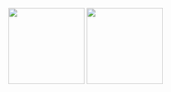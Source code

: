 <img height=155 align="center" src="https://github-readme-stats-inky-five-53.vercel.app/api?username=pedrocatalao&hide_title=true&theme=transparent&hide_border=true&text_bold=false&show=reviews&rank_icon=github&show_icons=true" /> <img height=155 align="center" src="https://github-readme-stats-inky-five-53.vercel.app/api/top-langs/?username=pedrocatalao&layout=compact&theme=transparent&hide_title=true&hide_border=true&hide=javascript,typescript,gherkin&exclude_repo=gateway,runtime,base&ok=okkskds" />
